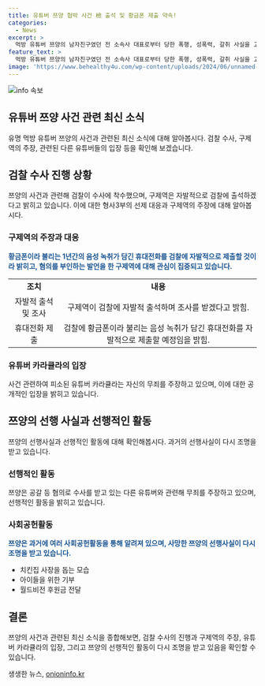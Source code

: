 ```yaml
---
title: 유튜버 쯔양 협박 사건 檢 출석 및 황금폰 제출 약속!
categories:
  - News
excerpt: >
  먹방 유튜버 쯔양의 남자친구였던 전 소속사 대표로부터 당한 폭행, 성폭력, 갈취 사실을 고백하며 협박 및 공모 의혹이 제기된 유튜버들에 대한 검찰 수사가 논란을 빚고 있다. 쯔양은 검찰에 자진 출석하겠다고 밝히고, 의혹을 부인한 유튜버 구제역은 전화 녹취를 검찰에 제출하기로 했다. 뿐만 아니라, 쯔양와 함께 수사선상에 오른 다른 유튜버들도 관련된 사건으로 수사를 받고 있는 상황이다.또한 쯔양의 지난 선행사들이 재조명 받으면서 그에 대한 지지와 비난이 공론화되고 있다.
feature_text: >
  먹방 유튜버 쯔양의 남자친구였던 전 소속사 대표로부터 당한 폭행, 성폭력, 갈취 사실을 고백하며 협박 및 공모 의혹이 제기된 유튜버들에 대한 검찰 수사가 논란을 빚고 있다. 쯔양은 검찰에 자진 출석하겠다고 밝히고, 의혹을 부인한 유튜버 구제역은 전화 녹취를 검찰에 제출하기로 했다. 뿐만 아니라, 쯔양와 함께 수사선상에 오른 다른 유튜버들도 관련된 사건으로 수사를 받고 있는 상황이다.또한 쯔양의 지난 선행사들이 재조명 받으면서 그에 대한 지지와 비난이 공론화되고 있다.
image: 'https://www.behealthy4u.com/wp-content/uploads/2024/06/unnamed-file.png'
---
```


<p><img src="https://www.behealthy4u.com/wp-content/uploads/2024/06/unnamed-file.png" alt="info 속보" /></p>

<h2 data-ke-size="size26">유튜버 쯔양 사건 관련 최신 소식</h2>

<p data-ke-size="size16">유명 먹방 유튜버 쯔양의 사건과 관련된 최신 소식에 대해 알아봅시다. 검찰 수사, 구제역의 주장, 관련된 다른 유튜버들의 입장 등을 확인해 보겠습니다.</p>

<h2>검찰 수사 진행 상황</h2>

<p data-ke-size="size16">쯔양의 사건과 관련해 검찰이 수사에 착수했으며, 구제역은 자발적으로 검찰에 출석하겠다고 밝히고 있습니다. 이에 대한 형사3부의 선제 대응과 구제역의 주장에 대해 알아봅시다.</p>

<h3>구제역의 주장과 대응</h3>

<p data-ke-size="size16"><b><span style="color: #1a5490;">황금폰이라 불리는 1년간의 음성 녹취가 담긴 휴대전화를 검찰에 자발적으로 제출할 것이라 밝히고, 혐의를 부인하는 발언을 한 구제역에 대해 관심이 집중되고 있습니다.</span></b></p>

<table>
  <tr>
    <td style="text-align: center; height: 17px;"><b>조치</b></td>
    <td style="text-align: center; height: 17px;"><b>내용</b></td>
  </tr>
  <tr>
    <td style="text-align: center;">자발적 출석 및 조사</td>
    <td style="text-align: center;">구제역이 검찰에 자발적 출석하며 조사를 받겠다고 밝힘.</td>
  </tr>
  <tr>
    <td style="text-align: center;">휴대전화 제출</td>
    <td style="text-align: center;">검찰에 황금폰이라 불리는 음성 녹취가 담긴 휴대전화를 자발적으로 제출할 예정임을 밝힘.</td>
  </tr>
</table>

<h3>유튜버 카라큘라의 입장</h3>

<p data-ke-size="size16">사건 관련하여 피소된 유튜버 카라큘라는 자신의 무죄를 주장하고 있으며, 이에 대한 공개적인 입장을 밝히고 있습니다.</p>

<h2>쯔양의 선행 사실과 선행적인 활동</h2>

<p data-ke-size="size16">쯔양의 선행사실과 선행적인 활동에 대해 확인해봅시다. 과거의 선행사실이 다시 조명을 받고 있습니다.</p>

<h3>선행적인 활동</h3>

<p data-ke-size="size16">쯔양은 공갈 등 혐의로 수사를 받고 있는 다른 유튜버와 관련해 무죄를 주장하고 있으며, 선행적인 활동을 밝히고 있습니다.</p>

<h3>사회공헌활동</h3>

<p data-ke-size="size16"><b><span style="color: #1a5490;">쯔양은 과거에 여러 사회공헌활동을 통해 알려져 있으며, 사망한 쯔양의 선행사실이 다시 조명을 받고 있습니다.</span></b></p>

<ul>
  <li>치킨집 사장을 돕는 모습</li>
  <li>아이들을 위한 기부</li>
  <li>월드비전 후원금 전달</li>
</ul>

<h2>결론</h2>

<p data-ke-size="size16">쯔양의 사건과 관련된 최신 소식을 종합해보면, 검찰 수사의 진행과 구제역의 주장, 유튜버 카라큘라의 입장, 그리고 쯔양의 선행적인 활동이 다시 조명을 받고 있음을 확인할 수 있습니다.</p>
생생한 뉴스, <a href="https://onioninfo.kr" rel="dofollow">onioninfo.kr</a>



